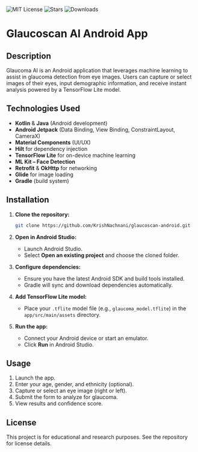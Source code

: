 ![MIT License](https://img.shields.io/badge/license-MIT-blue.svg)
![Stars](https://img.shields.io/github/stars/KrishNachnani/glaucoscan-android?style=social)
![Downloads](https://img.shields.io/github/downloads/KrishNachnani/glaucoscan-android/total)

# Glaucoscan AI Android App

## Description
Glaucoma AI is an Android application that leverages machine learning to assist in glaucoma detection from eye images. Users can capture or select images of their eyes, input demographic information, and receive instant analysis powered by a TensorFlow Lite model.

## Technologies Used
- **Kotlin** & **Java**  (Android development)
- **Android Jetpack** (Data Binding, View Binding, ConstraintLayout, CameraX)
- **Material Components** (UI/UX)
- **Hilt** for dependency injection
- **TensorFlow Lite** for on-device machine learning
- **ML Kit – Face Detection**
- **Retrofit** & **OkHttp** for networking
- **Glide** for image loading
- **Gradle** (build system)


## Installation

1. **Clone the repository:**
   ```sh
   git clone https://github.com/KrishNachnani/glaucoscan-android.git
   ```

2. **Open in Android Studio:**
   - Launch Android Studio.
   - Select **Open an existing project** and choose the cloned folder.

3. **Configure dependencies:**
   - Ensure you have the latest Android SDK and build tools installed.
   - Gradle will sync and download dependencies automatically.

4. **Add TensorFlow Lite model:**
   - Place your `.tflite` model file (e.g., `glaucoma_model.tflite`) in the `app/src/main/assets` directory.

5. **Run the app:**
   - Connect your Android device or start an emulator.
   - Click **Run** in Android Studio.

## Usage
1. Launch the app.
2. Enter your age, gender, and ethnicity (optional).
3. Capture or select an eye image (right or left).
4. Submit the form to analyze for glaucoma.
5. View results and confidence score.

## License
This project is for educational and research purposes. See the repository for license details.
